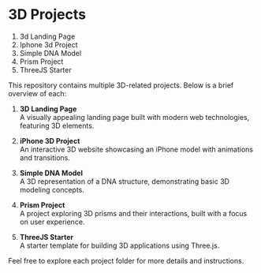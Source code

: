 # 3D Projects

1. 3d Landing Page
2. Iphone 3d Project
3. Simple DNA Model
4. Prism Project
5. ThreeJS Starter

This repository contains multiple 3D-related projects. Below is a brief overview of each:

1. **3D Landing Page**  
   A visually appealing landing page built with modern web technologies, featuring 3D elements.

2. **iPhone 3D Project**  
   An interactive 3D website showcasing an iPhone model with animations and transitions.

3. **Simple DNA Model**  
   A 3D representation of a DNA structure, demonstrating basic 3D modeling concepts.

4. **Prism Project**  
   A project exploring 3D prisms and their interactions, built with a focus on user experience.

5. **ThreeJS Starter**  
   A starter template for building 3D applications using Three.js.

Feel free to explore each project folder for more details and instructions.
